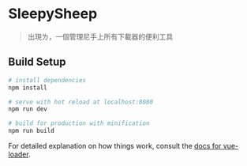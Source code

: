 # SleepySheep

>  出現ㄌ，一個管理尼手上所有下載器的便利工具 

## Build Setup

``` bash
# install dependencies
npm install

# serve with hot reload at localhost:8080
npm run dev

# build for production with minification
npm run build
```

For detailed explanation on how things work, consult the [docs for vue-loader](http://vuejs.github.io/vue-loader).
